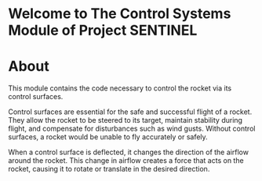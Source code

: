 # Welcome to The Control Systems Module of Project SENTINEL
# About

This module contains the code necessary to control the rocket via its control surfaces.

Control surfaces are essential for the safe and successful flight of a rocket. They allow the rocket to be steered to its target, maintain stability during flight, and compensate for disturbances such as wind gusts. Without control surfaces, a rocket would be unable to fly accurately or safely.

When a control surface is deflected, it changes the direction of the airflow around the rocket. This change in airflow creates a force that acts on the rocket, causing it to rotate or translate in the desired direction.
